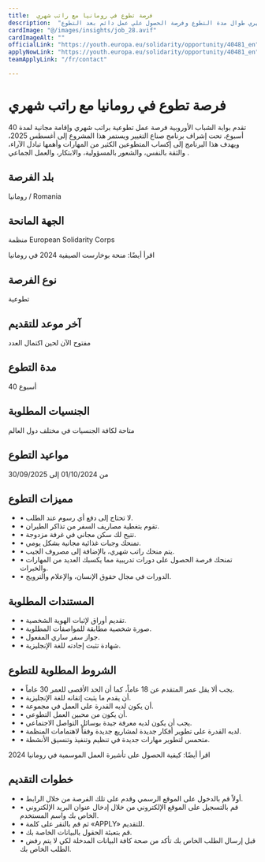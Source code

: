 ```yaml
---
title:  فرصة تطوع في رومانيا مع راتب شهري 
description:  "فرصة ذهبية للتطوع في رومانيا بتمويل كامل وراتب جيب شهري طوال مدة التطوع وفرصة الحصول علي عمل دائم بعد التطوع." 
cardImage: "@/images/insights/job_28.avif" 
cardImageAlt: "" 
officialLink: "https://youth.europa.eu/solidarity/opportunity/40481_en" 
applyNowLink: "https://youth.europa.eu/solidarity/opportunity/40481_en" 
teamApplyLink: "/fr/contact"

---
```


# فرصة تطوع في رومانيا مع راتب شهري

تقدم بوابة الشباب الأوروبية فرصة عمل تطوعية براتب شهري وإقامة مجانية لمدة 40 أسبوع، تحت إشراف برنامج صناع التغيير ويستمر هذا المشروع إلى أغسطس 2025، ويهدف هذا البرنامج إلى إكساب المتطوعين الكثير من المهارات وأهمها تبادل الآراء، والثقة بالنفس، والشعور بالمسؤولية، والابتكار، والعمل الجماعي .

## بلد الفرصة

رومانيا / Romania

## الجهة المانحة

منظمة European Solidarity Corps

اقرأ أيضًا: منحة بوخارست الصيفية 2024 في رومانيا

## نوع الفرصة

تطوعية

## آخر موعد للتقديم

مفتوح الآن لحين اكتمال العدد

## مدة التطوع

40 أسبوع

## الجنسيات المطلوبة

متاحة لكافة الجنسيات في مختلف دول العالم

## مواعيد التطوع

من 01/10/2024 إلى 30/09/2025

## مميزات التطوع

- • لا تحتاج إلى دفع أي رسوم عند الطلب.
- • تقوم بتغطية مصاريف السفر من تذاكر الطيران.
- • تتيح لك سكن مجاني في غرفة مزدوجة.
- • تمنحك وجبات غذائية مجانية بشكل يومي.
- • يتم منحك راتب شهري، بالإضافة إلى مصروف الجيب.
- • تمنحك فرصة الحصول على دورات تدريبية مما يكسبك العديد من المهارات والخبرات.
- • الدورات في مجال حقوق الإنسان، والإعلام والترويج.

## المستندات المطلوبة

- • تقديم أوراق لإثبات الهوية الشخصية.
- • صورة شخصية مطابقة للمواصفات المطلوبة.
- • جواز سفر ساري المفعول.
- • شهادة تثبت إجادته للغة الإنجليزية.

## الشروط المطلوبة للتطوع

- • يجب ألا يقل عمر المتقدم عن 18 عاماً، كما أن الحد الأقصى للعمر 30 عاماً.
- • أن يقدم ما يثبت إتقانه للغة الإنجليزية.
- • أن يكون لديه القدرة على العمل في مجموعة.
- • أن يكون من محبين العمل التطوعي.
- • يجب أن يكون لديه معرفة جيدة بوسائل التواصل الاجتماعي.
- • لديه القدرة على تطوير أفكار جديدة لمشاريع جديدة وفقاً لاهتمامات المنظمة.
- • متحمس لتطوير مهارات جديدة في تنظيم وتنفيذ وتنسيق الأنشطة.

اقرأ أيضًا: كيفية الحصول على تأشيرة العمل الموسمية في رومانيا 2024

## خطوات التقديم

- • أولاً قم بالدخول على الموقع الرسمي وقدم على تلك الفرصة من خلال الرابط.
- • قم بالتسجيل على الموقع الإلكتروني من خلال إدخال عنوان البريد الإلكتروني الخاص بك واسم المستخدم.
- • ثم قم بالنقر على كلمة «APPLY» للتقديم.
- • قم بتعبئة الحقول بالبيانات الخاصة بك.
- • قبل إرسال الطلب الخاص بك تأكد من صحة كافة البيانات المدخلة لكي لا يتم رفض الطلب الخاص بك.

